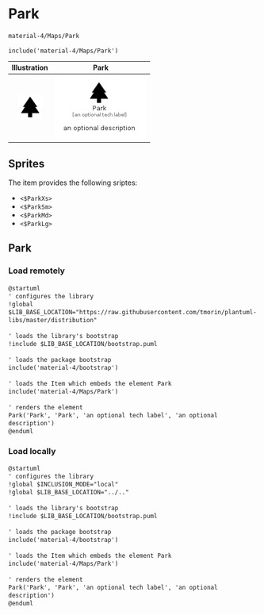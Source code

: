 # Park


```text
material-4/Maps/Park
```

```text
include('material-4/Maps/Park')
```



| Illustration | Park |
| :---: | :---: |
| ![illustration for Illustration](../../material-4/Maps/Park.png) | ![illustration for Park](../../material-4/Maps/Park.Local.png) |



## Sprites
The item provides the following sriptes:

- `<$ParkXs>`
- `<$ParkSm>`
- `<$ParkMd>`
- `<$ParkLg>`





## Park

### Load remotely
```plantuml
@startuml
' configures the library
!global $LIB_BASE_LOCATION="https://raw.githubusercontent.com/tmorin/plantuml-libs/master/distribution"

' loads the library's bootstrap
!include $LIB_BASE_LOCATION/bootstrap.puml

' loads the package bootstrap
include('material-4/bootstrap')

' loads the Item which embeds the element Park
include('material-4/Maps/Park')

' renders the element
Park('Park', 'Park', 'an optional tech label', 'an optional description')
@enduml
```

### Load locally
```plantuml
@startuml
' configures the library
!global $INCLUSION_MODE="local"
!global $LIB_BASE_LOCATION="../.."

' loads the library's bootstrap
!include $LIB_BASE_LOCATION/bootstrap.puml

' loads the package bootstrap
include('material-4/bootstrap')

' loads the Item which embeds the element Park
include('material-4/Maps/Park')

' renders the element
Park('Park', 'Park', 'an optional tech label', 'an optional description')
@enduml
```

